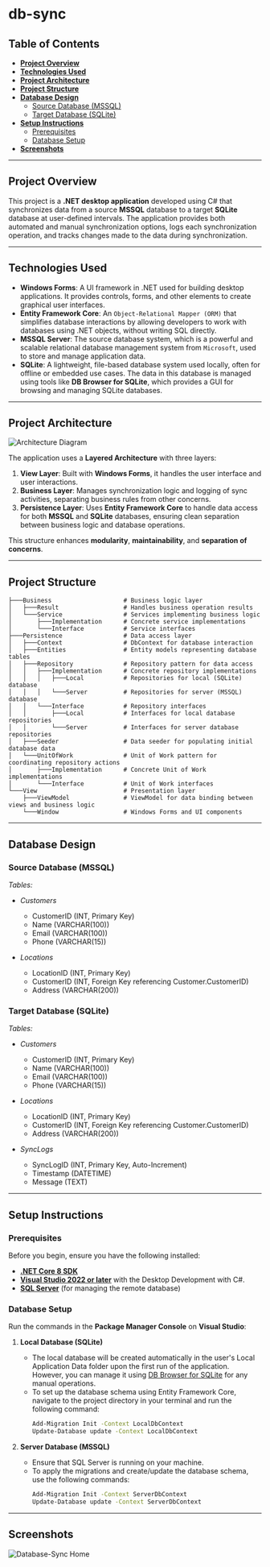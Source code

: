 ﻿# db-sync

## Table of Contents

- [**Project Overview**](#project-overview)
- [**Technologies Used**](#technologies-used)
- [**Project Architecture**](#project-architecture)
- [**Project Structure**](#project-structure)
- [**Database Design**](#database-design)
  - [Source Database (MSSQL)](#source-database-mssql)
  - [Target Database (SQLite)](#target-database-sqlite)
- [**Setup Instructions**](#setup-instructions)
  - [Prerequisites](#prerequisites)
  - [Database Setup](#database-setup)
- [**Screenshots**](#screenshots)

---

## Project Overview

This project is a **.NET desktop application** developed using C# that synchronizes data from a source **MSSQL** database to a target **SQLite** database at user-defined intervals. The application provides both automated and manual synchronization options, logs each synchronization operation, and tracks changes made to the data during synchronization.

---

## Technologies Used

- **Windows Forms**: A UI framework in .NET used for building desktop applications. It provides controls, forms, and other elements to create graphical user interfaces.
- **Entity Framework Core**: An ``Object-Relational Mapper (ORM)`` that simplifies database interactions by allowing developers to work with databases using .NET objects, without writing SQL directly.
- **MSSQL Server**: The source database system, which is a powerful and scalable relational database management system from ``Microsoft``, used to store and manage application data.
- **SQLite**: A lightweight, file-based database system used locally, often for offline or embedded use cases. The data in this database is managed using tools like **DB Browser for SQLite**, which provides a GUI for browsing and managing SQLite databases.
---

## Project Architecture

![Architecture Diagram](Assets/Diagrams/db-sync-architecture.svg)

The application uses a **Layered Architecture** with three layers:

1. **View Layer**: Built with **Windows Forms**, it handles the user interface and user interactions.
2. **Business Layer**: Manages synchronization logic and logging of sync activities, separating business rules from other concerns.
3. **Persistence Layer**: Uses **Entity Framework Core** to handle data access for both **MSSQL** and **SQLite** databases, ensuring clean separation between business logic and database operations.

This structure enhances **modularity**, **maintainability**, and **separation of concerns**.

---

## Project Structure

```
├───Business                    # Business logic layer
│   ├───Result                  # Handles business operation results
│   └───Service                 # Services implementing business logic
│       ├───Implementation      # Concrete service implementations
│       └───Interface           # Service interfaces
├───Persistence                 # Data access layer
│   ├───Context                 # DbContext for database interaction
│   ├───Entities                # Entity models representing database tables
│   ├───Repository              # Repository pattern for data access
│   │   ├───Implementation      # Concrete repository implementations
│   │   │   ├───Local           # Repositories for local (SQLite) database
│   │   │   └───Server          # Repositories for server (MSSQL) database
│   │   └───Interface           # Repository interfaces
│   │       ├───Local           # Interfaces for local database repositories
│   │       └───Server          # Interfaces for server database repositories
│   ├───Seeder                  # Data seeder for populating initial database data
│   └───UnitOfWork              # Unit of Work pattern for coordinating repository actions
│       ├───Implementation      # Concrete Unit of Work implementations
│       └───Interface           # Unit of Work interfaces
└───View                        # Presentation layer
    ├───ViewModel               # ViewModel for data binding between views and business logic
    └───Window                  # Windows Forms and UI components
```

---

## Database Design

### Source Database (MSSQL)

*Tables:*

- *Customers*
  - CustomerID (INT, Primary Key)
  - Name (VARCHAR(100))
  - Email (VARCHAR(100))
  - Phone (VARCHAR(15))

- *Locations*
  - LocationID (INT, Primary Key)
  - CustomerID (INT, Foreign Key referencing Customer.CustomerID)
  - Address (VARCHAR(200))

### Target Database (SQLite)

*Tables:*

- *Customers*
  - CustomerID (INT, Primary Key)
  - Name (VARCHAR(100))
  - Email (VARCHAR(100))
  - Phone (VARCHAR(15))

- *Locations*
  - LocationID (INT, Primary Key)
  - CustomerID (INT, Foreign Key referencing Customer.CustomerID)
  - Address (VARCHAR(200))

- *SyncLogs*
  - SyncLogID (INT, Primary Key, Auto-Increment)
  - Timestamp (DATETIME)
  - Message (TEXT)

---

## Setup Instructions

### Prerequisites

Before you begin, ensure you have the following installed:

- [**.NET Core 8 SDK**](https://dotnet.microsoft.com/download/dotnet/8.0)
- [**Visual Studio 2022 or later**](https://visualstudio.microsoft.com/downloads/) with the Desktop Development with C#.
- [**SQL Server**](https://www.microsoft.com/en-us/sql-server/sql-server-downloads) (for managing the remote database)


### Database Setup

Run the commands in the **Package Manager Console** on **Visual Studio**:

1. **Local Database (SQLite)**
   - The local database will be created automatically in the user's Local Application Data folder upon the first run of the application. However, you can manage it using [DB Browser for SQLite](https://sqlitebrowser.org/) for any manual operations.
   - To set up the database schema using Entity Framework Core, navigate to the project directory in your terminal and run the following command:
     ```bash
     Add-Migration Init -Context LocalDbContext
     Update-Database update -Context LocalDbContext
     ```

2. **Server Database (MSSQL)**
   - Ensure that SQL Server is running on your machine.
   - To apply the migrations and create/update the database schema, use the following commands:
     ```bash
     Add-Migration Init -Context ServerDbContext
     Update-Database update -Context ServerDbContext
     ```
---

## Screenshots

![Database-Sync Home](Assets/Screenshots/db-sync-home.jpeg)